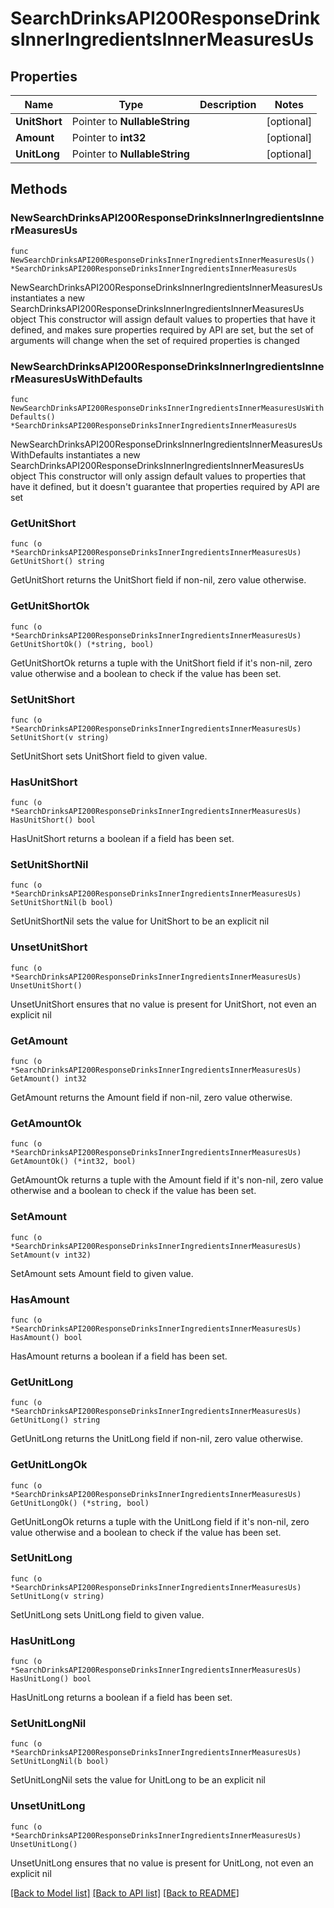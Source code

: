 # SearchDrinksAPI200ResponseDrinksInnerIngredientsInnerMeasuresUs

## Properties

Name | Type | Description | Notes
------------ | ------------- | ------------- | -------------
**UnitShort** | Pointer to **NullableString** |  | [optional] 
**Amount** | Pointer to **int32** |  | [optional] 
**UnitLong** | Pointer to **NullableString** |  | [optional] 

## Methods

### NewSearchDrinksAPI200ResponseDrinksInnerIngredientsInnerMeasuresUs

`func NewSearchDrinksAPI200ResponseDrinksInnerIngredientsInnerMeasuresUs() *SearchDrinksAPI200ResponseDrinksInnerIngredientsInnerMeasuresUs`

NewSearchDrinksAPI200ResponseDrinksInnerIngredientsInnerMeasuresUs instantiates a new SearchDrinksAPI200ResponseDrinksInnerIngredientsInnerMeasuresUs object
This constructor will assign default values to properties that have it defined,
and makes sure properties required by API are set, but the set of arguments
will change when the set of required properties is changed

### NewSearchDrinksAPI200ResponseDrinksInnerIngredientsInnerMeasuresUsWithDefaults

`func NewSearchDrinksAPI200ResponseDrinksInnerIngredientsInnerMeasuresUsWithDefaults() *SearchDrinksAPI200ResponseDrinksInnerIngredientsInnerMeasuresUs`

NewSearchDrinksAPI200ResponseDrinksInnerIngredientsInnerMeasuresUsWithDefaults instantiates a new SearchDrinksAPI200ResponseDrinksInnerIngredientsInnerMeasuresUs object
This constructor will only assign default values to properties that have it defined,
but it doesn't guarantee that properties required by API are set

### GetUnitShort

`func (o *SearchDrinksAPI200ResponseDrinksInnerIngredientsInnerMeasuresUs) GetUnitShort() string`

GetUnitShort returns the UnitShort field if non-nil, zero value otherwise.

### GetUnitShortOk

`func (o *SearchDrinksAPI200ResponseDrinksInnerIngredientsInnerMeasuresUs) GetUnitShortOk() (*string, bool)`

GetUnitShortOk returns a tuple with the UnitShort field if it's non-nil, zero value otherwise
and a boolean to check if the value has been set.

### SetUnitShort

`func (o *SearchDrinksAPI200ResponseDrinksInnerIngredientsInnerMeasuresUs) SetUnitShort(v string)`

SetUnitShort sets UnitShort field to given value.

### HasUnitShort

`func (o *SearchDrinksAPI200ResponseDrinksInnerIngredientsInnerMeasuresUs) HasUnitShort() bool`

HasUnitShort returns a boolean if a field has been set.

### SetUnitShortNil

`func (o *SearchDrinksAPI200ResponseDrinksInnerIngredientsInnerMeasuresUs) SetUnitShortNil(b bool)`

 SetUnitShortNil sets the value for UnitShort to be an explicit nil

### UnsetUnitShort
`func (o *SearchDrinksAPI200ResponseDrinksInnerIngredientsInnerMeasuresUs) UnsetUnitShort()`

UnsetUnitShort ensures that no value is present for UnitShort, not even an explicit nil
### GetAmount

`func (o *SearchDrinksAPI200ResponseDrinksInnerIngredientsInnerMeasuresUs) GetAmount() int32`

GetAmount returns the Amount field if non-nil, zero value otherwise.

### GetAmountOk

`func (o *SearchDrinksAPI200ResponseDrinksInnerIngredientsInnerMeasuresUs) GetAmountOk() (*int32, bool)`

GetAmountOk returns a tuple with the Amount field if it's non-nil, zero value otherwise
and a boolean to check if the value has been set.

### SetAmount

`func (o *SearchDrinksAPI200ResponseDrinksInnerIngredientsInnerMeasuresUs) SetAmount(v int32)`

SetAmount sets Amount field to given value.

### HasAmount

`func (o *SearchDrinksAPI200ResponseDrinksInnerIngredientsInnerMeasuresUs) HasAmount() bool`

HasAmount returns a boolean if a field has been set.

### GetUnitLong

`func (o *SearchDrinksAPI200ResponseDrinksInnerIngredientsInnerMeasuresUs) GetUnitLong() string`

GetUnitLong returns the UnitLong field if non-nil, zero value otherwise.

### GetUnitLongOk

`func (o *SearchDrinksAPI200ResponseDrinksInnerIngredientsInnerMeasuresUs) GetUnitLongOk() (*string, bool)`

GetUnitLongOk returns a tuple with the UnitLong field if it's non-nil, zero value otherwise
and a boolean to check if the value has been set.

### SetUnitLong

`func (o *SearchDrinksAPI200ResponseDrinksInnerIngredientsInnerMeasuresUs) SetUnitLong(v string)`

SetUnitLong sets UnitLong field to given value.

### HasUnitLong

`func (o *SearchDrinksAPI200ResponseDrinksInnerIngredientsInnerMeasuresUs) HasUnitLong() bool`

HasUnitLong returns a boolean if a field has been set.

### SetUnitLongNil

`func (o *SearchDrinksAPI200ResponseDrinksInnerIngredientsInnerMeasuresUs) SetUnitLongNil(b bool)`

 SetUnitLongNil sets the value for UnitLong to be an explicit nil

### UnsetUnitLong
`func (o *SearchDrinksAPI200ResponseDrinksInnerIngredientsInnerMeasuresUs) UnsetUnitLong()`

UnsetUnitLong ensures that no value is present for UnitLong, not even an explicit nil

[[Back to Model list]](../README.md#documentation-for-models) [[Back to API list]](../README.md#documentation-for-api-endpoints) [[Back to README]](../README.md)


